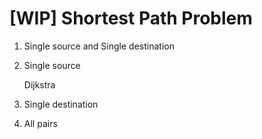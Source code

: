# \[WIP\] Shortest Path Problem

1. Single source and Single destination 
2. Single source

   Dijkstra

3. Single destination
4. All pairs



